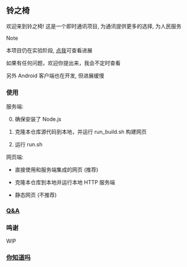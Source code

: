 ## 铃之椅

欢迎来到铃之椅! 这是一个即时通讯项目, 为通讯提供更多的选择, 为人民服务

> [!NOTE]
> 本项目仍在实验阶段, [点我](final.md)可查看进展
>  
> 如果有任何问题，欢迎你提出来，我会不定时查看
>  
> 另外 Android 客户端也在开发, 但进展缓慢

### 使用

服务端:

  0. 确保安装了 Node.js

  1. 克隆本仓库源代码到本地，并运行 run_build.sh 构建网页

  2. 运行 run.sh

网页端:

  * 直接使用和服务端集成的网页 (推荐)

  * 克隆本仓库到本地并运行本地 HTTP 服务端
 
  * 静态网页 (不推荐)

### [Q&A](.github/QA.md)

### 鸣谢

WIP

### [你知道吗](.github/do_you_know.md)
